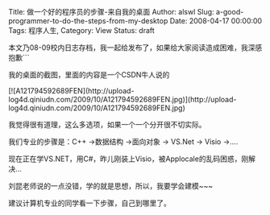 Title: 做一个好的程序员的步骤-来自我的桌面
Author: alswl
Slug: a-good-programmer-to-do-the-steps-from-my-desktop
Date: 2008-04-17 00:00:00
Tags: 程序人生, 
Category: View
Status: draft

本文乃08-09校内日志存档，我一起给发布了，如果给大家阅读造成困难，我深感抱歉```

我的桌面的截图，里面的内容是一个CSDN牛人说的

[![A121794592689FEN](http://upload-
log4d.qiniudn.com/2009/10/A121794592689FEN.jpg)](http://upload-
log4d.qiniudn.com/2009/10/A121794592689FEN.jpg)

我觉得很有道理，这么多选项，如果一个一个分开很不切实际。

我们专业的步骤是：C++ ->数据结构 ->面向对象 -> VS.Net -> Visio ->....

现在正在学VS.NET，用C#，昨儿刚装上Visio，被Applocale的乱码困惑，刚解决...

刘昆老师说的一点没错，学的就是思想，所以，我要学会建模~~~

建议计算机专业的同学看一下步骤，自己到哪里了。

